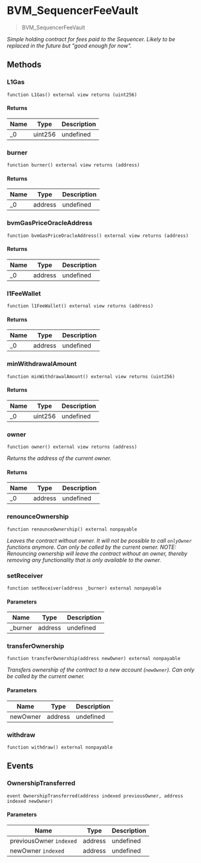 # BVM_SequencerFeeVault



> BVM_SequencerFeeVault



*Simple holding contract for fees paid to the Sequencer. Likely to be replaced in the future but &quot;good enough for now&quot;.*

## Methods

### L1Gas

```solidity
function L1Gas() external view returns (uint256)
```






#### Returns

| Name | Type | Description |
|---|---|---|
| _0 | uint256 | undefined

### burner

```solidity
function burner() external view returns (address)
```






#### Returns

| Name | Type | Description |
|---|---|---|
| _0 | address | undefined

### bvmGasPriceOracleAddress

```solidity
function bvmGasPriceOracleAddress() external view returns (address)
```






#### Returns

| Name | Type | Description |
|---|---|---|
| _0 | address | undefined

### l1FeeWallet

```solidity
function l1FeeWallet() external view returns (address)
```






#### Returns

| Name | Type | Description |
|---|---|---|
| _0 | address | undefined

### minWithdrawalAmount

```solidity
function minWithdrawalAmount() external view returns (uint256)
```






#### Returns

| Name | Type | Description |
|---|---|---|
| _0 | uint256 | undefined

### owner

```solidity
function owner() external view returns (address)
```



*Returns the address of the current owner.*


#### Returns

| Name | Type | Description |
|---|---|---|
| _0 | address | undefined

### renounceOwnership

```solidity
function renounceOwnership() external nonpayable
```



*Leaves the contract without owner. It will not be possible to call `onlyOwner` functions anymore. Can only be called by the current owner. NOTE: Renouncing ownership will leave the contract without an owner, thereby removing any functionality that is only available to the owner.*


### setReceiver

```solidity
function setReceiver(address _burner) external nonpayable
```





#### Parameters

| Name | Type | Description |
|---|---|---|
| _burner | address | undefined

### transferOwnership

```solidity
function transferOwnership(address newOwner) external nonpayable
```



*Transfers ownership of the contract to a new account (`newOwner`). Can only be called by the current owner.*

#### Parameters

| Name | Type | Description |
|---|---|---|
| newOwner | address | undefined

### withdraw

```solidity
function withdraw() external nonpayable
```








## Events

### OwnershipTransferred

```solidity
event OwnershipTransferred(address indexed previousOwner, address indexed newOwner)
```





#### Parameters

| Name | Type | Description |
|---|---|---|
| previousOwner `indexed` | address | undefined |
| newOwner `indexed` | address | undefined |




